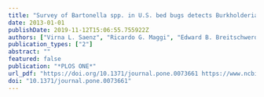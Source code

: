 ```yaml
---
title: "Survey of Bartonella spp. in U.S. bed bugs detects Burkholderia multivorans but not Bartonella"
date: 2013-01-01
publishDate: 2019-11-12T15:06:55.755922Z
authors: ["Virna L. Saenz", "Ricardo G. Maggi", "Edward B. Breitschwerdt", "Jung Kim", "Edward L. Vargo", "Coby Schal"]
publication_types: ["2"]
abstract: ""
featured: false
publication: "*PLOS ONE*"
url_pdf: "https://doi.org/10.1371/journal.pone.0073661 https://www.ncbi.nlm.nih.gov/pmc/articles/PMC3767614/pdf/pone.0073661.pdf"
doi: "10.1371/journal.pone.0073661"
---
```


